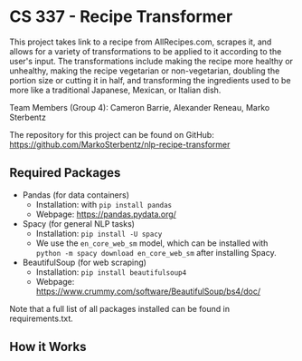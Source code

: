 # CS 337 - Recipe Transformer

This project takes link to a recipe from AllRecipes.com, scrapes it, and allows for a variety of transformations to be
applied to it according to the user's input. The transformations include making the recipe more healthy or unhealthy, 
making the recipe vegetarian or non-vegetarian, doubling the portion size or cutting it in half, and transforming the
ingredients used to be more like a traditional Japanese, Mexican, or Italian dish. 

Team Members (Group 4): Cameron Barrie, Alexander Reneau, Marko Sterbentz

The repository for this project can be found on GitHub: https://github.com/MarkoSterbentz/nlp-recipe-transformer

## Required Packages
- Pandas (for data containers)
  - Installation: with `pip install pandas`
  - Webpage: https://pandas.pydata.org/
- Spacy (for general NLP tasks)
  - Installation: `pip install -U spacy`
  - We use the `en_core_web_sm` model, which can be installed with `python -m spacy download en_core_web_sm` after installing Spacy.
- BeautifulSoup (for web scraping)
  - Installation: `pip install beautifulsoup4`
  - Webpage: https://www.crummy.com/software/BeautifulSoup/bs4/doc/
  
Note that a full list of all packages installed can be found in requirements.txt.

## How it Works
